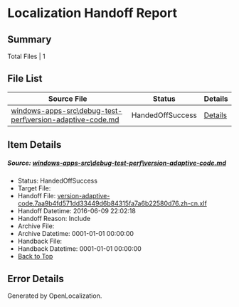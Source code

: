 # <a name='report-top'></a> Localization Handoff Report

## Summary
 Total Files | 1

## File List
 Source File | Status | Details 
 ----------- | ------ | ------- 
 [windows-apps-src\debug-test-perf\version-adaptive-code.md](https://github.com/Microsoft/windows-apps/blob/cdf54de1f1b6b9d6b5e8be130586aa671004a2cf/windows-apps-src/debug-test-perf/version-adaptive-code.md) | HandedOffSuccess | [Details](#1696266e0bb7c3792dbd92f0a3e7790c866b2f251984)

## Item Details
##### <a name='1696266e0bb7c3792dbd92f0a3e7790c866b2f251984'></a> Source: [windows-apps-src\debug-test-perf\version-adaptive-code.md](https://github.com/Microsoft/windows-apps/blob/cdf54de1f1b6b9d6b5e8be130586aa671004a2cf/windows-apps-src/debug-test-perf/version-adaptive-code.md)
* Status: HandedOffSuccess
* Target File: 
* Handoff File: [version-adaptive-code.7aa9b4fd571dd33449d6b84315fa7a6b22580d76.zh-cn.xlf](https://github.com/Microsoft/WDG.handoff/blob/18b182dd5482aeaf0daec351d594e03760feb218/ol-handoff/Microsoft/windows-apps.zh-cn/master/version-adaptive-code.7aa9b4fd571dd33449d6b84315fa7a6b22580d76.zh-cn.xlf)
* Handoff Datetime: 2016-06-09 22:02:18
* Handoff Reason: Include
* Archive File: 
* Archive Datetime: 0001-01-01 00:00:00
* Handback File: 
* Handback Datetime: 0001-01-01 00:00:00
* [Back to Top](#report-top)


## Error Details

Generated by OpenLocalization.
